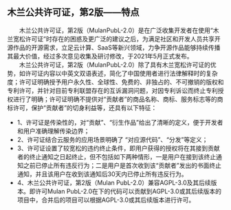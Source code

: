 ## 木兰公共许可证，第2版——特点
&emsp;&emsp;木兰公共许可证，第2版（MulanPubL-2.0）是在广泛收集开发者在使用“木兰宽松许可证”时存在的困惑及更广泛的建议之后，为满足社区和开发人员共享开源作品的开源需求，立足云计算、SaaS等新兴领域，力争开源作品能够持续传播其最大价值，经过多次意见收集及研讨修改，于2021年5月正式发布。     
&emsp;&emsp;木兰公共许可证，第2版（MulanPubL-2.0）除了具有木兰宽松许可证的优势，如许可证内容以中英文双语表述，简化了中国使用者进行法律解释时的复杂度；许可证明确授予用户永久性、全球性、免费的、非独占的、不可撤销的版权和专利许可，并针对目前专利联盟存在的互诉漏洞问题，对因专利诉讼而终止专利授权进行了明确；许可证明确不提供对“贡献者”的商品名称、商标、服务标志等的商标许可，保护“贡献者”的切身利益等，还具有以下特征：
- 1、许可证是传染性的，对“贡献”、“衍生作品”给出了清晰的定义，便于开发者和用户准确理解传染边界；
- 2、许可证结合云服务的应用场景明确了 “对应源代码”、“分发”等定义；
- 3、许可证设置了较宽松的违约终止条件，即用户获得的授权将在其接到贡献者的终止通知之日起终止，但不包括如下两种情形，一是用户在接到该终止通知之前已停止所有违反行为；二是用户是首次收到该“贡献者”发出的书面终止通知，并且该用户在收到该通知后30天内已停止所有违反行为。
- 4、木兰公共许可证，第2版（Mulan PubL-2.0）兼容AGPL-3.0及其后续版本。即许可Mulan PubL-2.0在下的代码可以贡献到AGPL-3.0或其后续版本的项目中，合并后的项目可以根据AGPL-3.0或其后续版本进行许可。
